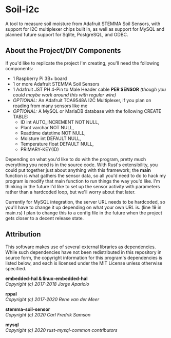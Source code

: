 # Soil-i2c
A tool to measure soil moisture from Adafruit STEMMA Soil Sensors, with support for I2C multiplexer chips built in, as well as support for MySQL and planned future support for Sqlite, PostgreSQL, and ODBC.

## About the Project/DIY Components
If you'd like to replicate the project I'm creating, you'll need the following components:

* 1 Raspberry Pi 3B+ board
* 1 or more Adafruit STEMMA Soil Sensors
* 1 Adafruit JST PH 4-Pin to Male Header cable **PER SENSOR** *(though you could maybe work around this with regular wire)*
* *OPTIONAL:* An Adafruit TCA9548A I2C Multiplexer, if you plan on reading from many sensors like me
* *OPTIONAL:* A MySQL or MariaDB database with the following CREATE TABLE:
  * ID int AUTO_INCREMENT NOT NULL,
  * Plant varchar NOT NULL,
  * Readtime datetime NOT NULL,
  * Moisture int DEFAULT NULL,
  * Temperature float DEFAULT NULL,
  * PRIMARY-KEY(ID)
  
Depending on what you'd like to do with the program, pretty much everything you need is in the source code. With Rust's extensibility, you could put together just about anything with this framework; the **main** function is what gathers the sensor data, so all you'd need to do to hack my program is modify that main function to run things the way you'd like. I'm thinking in the future I'd like to set up the sensor activity with parameters rather than a hardcoded loop, but we'll worry about that later.

Currently for MySQL integration, the server URL needs to be hardcoded, so you'll have to change it up depending on what your own URL is. (line 19 in main.rs)
I plan to change this to a config file in the future when the project gets closer to a decent release state.






## Attribution
This software makes use of several external libraries as dependencies. While such dependencies have not been redistributed in this repository in source form, the copyright information for this program's dependencies is listed below, and each is licensed under the MIT License unless otherwise specified.

**embedded-hal & linux-embedded-hal**
<br>*Copyright (c) 2017-2018 Jorge Aparicio*

**rppal**
<br>*Copyright (c) 2017-2020 Rene van der Meer*

**stemma-soil-sensor**
<br>*Copyright (c) 2020 Carl Fredrik Samson*

**mysql**
<br>*Copyright (c) 2020 rust-mysql-common contributors*

    
